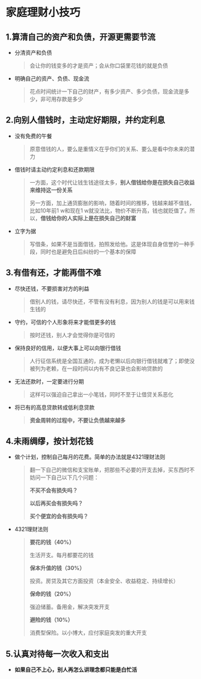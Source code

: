 # 家庭理财小技巧

## 1.算清自己的资产和负债，开源更需要节流

- 分清资产和负债

  > 会让你的钱变多的才是资产；会从你口袋里花钱的就是负债

- 明确自己的资产、负债、现金流

  > 花点时间统计一下自己的财产，有多少资产、多少负债，现金流是多少，非可用存款是多少

## 2.向别人借钱时，主动定好期限，并约定利息

- 没有免费的午餐

  > 原意借钱的人，要么是重情义在乎你们的关系、要么是看中你未来的潜力

- 借钱时请主动约定利息和还款期限

  > 一方面，这个时代让钱生钱途径太多，**别人借钱给你是在损失自己收益来维持这一份关系**
  >
  > 另一方面，加上通货膨胀的影响，随着时间的推移，钱越来越不值钱，比如10年前1 w和现在1 w就没法比，物价不断升高，钱也就贬值了。所以，**借钱给你的人实际上是在损失自己的财富**

- 立字为据

  > 写借条，如果不是当面借钱，拍照发给他。这是体现自身信誉的一种手段，同时也是避免日后纠纷的一个基本的保障

## 3.有借有还，才能再借不难
- 尽快还钱，不要损害对方的利益

  > 借别人的钱，请尽快还，不管有没有利息，因为别人的钱是可以用来钱生钱的

- 守约，可信的个人形象将来才能借更多的钱

  > 按时还钱，别人才会觉得你是可信的

- 保持良好的信用，以便大事上可以向银行借钱

  > 人行征信系统是全国互通的，成为老懒以后向银行借钱就难了；即使没被列为老赖，在一段时间以内有不良记录也会影响贷款的

- 无法还款时，一定要进行分期

  > 这样可以强迫自己拿出一小笔钱，同时不至于让借贷关系恶化

- 将已有的高息贷款转成低利息贷款

  > **资金周转的过程中，不要让负债越来越多**

## 4.未雨绸缪，按计划花钱

- 做个计划，控制自己每月的花费。简单的办法就是4321理财法则

  > 翻一下自己的微信和支宝账单，把那些不必要的开支去掉，买东西时不妨问一下自己以下几个问题：
  >
  > **不买不会有损失吗？**
  >
  > **以后再买会有损失吗？**
  >
  > **买个便宜的会有损失吗？**

- 4321理财法则

  > **要花的钱（40%）**
  >
  > 生活开支。每月都要花的钱
  >
  > **保本升值的钱（30%）**
  >
  > 投资。房贷及其它方面投资（本金安全、收益稳定、持续增长）
  >
  > **保命的钱（20%）**
  >
  > 强迫储蓄。备用金，解决突发开支
  >
  > **避险的钱（10%）**
  >
  > 消费型保险。以小博大，应付家庭突发的重大开支

## 5.认真对待每一次收入和支出

- **如果自己不上心，别人再怎么讲理念都只能是白忙活**



